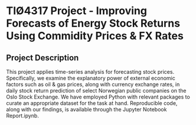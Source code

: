# TIØ4317 Project - Improving Forecasts of Energy Stock Returns Using Commidity Prices & FX Rates 

## Project Description

This project applies time-series analysis for forecasting stock prices. Specifically, we examine the explanatory power of external economic factors such as oil & gas prices, along with currency exchange rates, in daily stock return prediction of select Norwegian public companies on the Oslo Stock Exchange. We have employed Python with relevant packages to curate an appropriate dataset for the task at hand. Reproducible code, along with our findings, is available through the Jupyter Notebook Report.ipynb.
